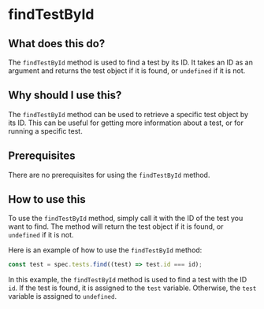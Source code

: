 
  
   # **findTestById**

## What does this do?

The `findTestById` method is used to find a test by its ID. It takes an ID as an argument and returns the test object if it is found, or `undefined` if it is not.

## Why should I use this?

The `findTestById` method can be used to retrieve a specific test object by its ID. This can be useful for getting more information about a test, or for running a specific test.

## Prerequisites

There are no prerequisites for using the `findTestById` method.

## How to use this

To use the `findTestById` method, simply call it with the ID of the test you want to find. The method will return the test object if it is found, or `undefined` if it is not.

Here is an example of how to use the `findTestById` method:

```javascript
const test = spec.tests.find((test) => test.id === id);
```

In this example, the `findTestById` method is used to find a test with the ID `id`. If the test is found, it is assigned to the `test` variable. Otherwise, the `test` variable is assigned to `undefined`.
  
  